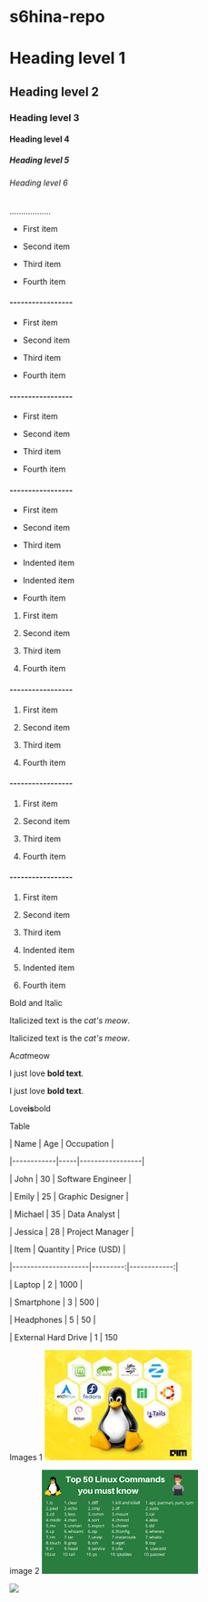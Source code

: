 # s6hina-repo
# Heading level 1

## Heading level 2

### Heading level 3

#### Heading level 4

##### Heading level 5

###### Heading level 6
..................
- First item

- Second item

- Third item

- Fourth item

#### -----------------

* First item

* Second item

* Third item

* Fourth item

#### -----------------

+ First item

+ Second item

+ Third item

+ Fourth item

#### -----------------

- First item

- Second item

- Third item

- Indented item

- Indented item

- Fourth item

1. First item

2. Second item

3. Third item

4. Fourth item

#### -----------------

1. First item

1. Second item

1. Third item

1. Fourth item

#### -----------------

1. First item

8. Second item

3. Third item

5. Fourth item

#### -----------------

1. First item

2. Second item

3. Third item

1. Indented item

2. Indented item

4. Fourth item

Bold and Italic

Italicized text is the *cat's meow*.

Italicized text is the _cat's meow_.

A*cat*meow

I just love **bold text**.

I just love __bold text__.

Love**is**bold

Table

| Name | Age | Occupation |

|------------|-----|-----------------|

| John | 30 | Software Engineer |

| Emily | 25 | Graphic Designer |

| Michael | 35 | Data Analyst |

| Jessica | 28 | Project Manager |

| Item | Quantity | Price (USD) |

|---------------------|---------:|------------:|

| Laptop | 2 | 1000 |

| Smartphone | 3 | 500 |

| Headphones | 5 | 50 |

| External Hard Drive | 1 | 150

Images 1
![](/images/image1.jpeg)

 image 2
![](/images/images2.png)


![](../Pictures/images.jpeg)